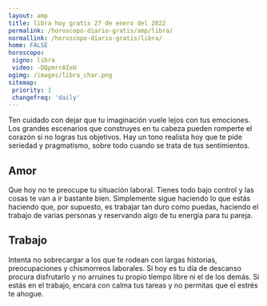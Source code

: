 ```yaml
---
layout: amp
title: libra hoy gratis 27 de enero del 2022 
permalink: /horoscopo-diario-gratis/amp/libra/
normallink: /horoscopo-diario-gratis/libra/
home: FALSE
horoscopo:
 signo: libra
 video: -DQpmrrAIeU
ogimg: /images/libra_char.png
sitemap:
 priority: 1
 changefreq: 'daily'
---
```



Ten cuidado con dejar que tu imaginación vuele lejos con tus emociones. Los grandes escenarios que construyes en tu cabeza pueden romperte el corazón si no logras tus objetivos. Hay un tono realista hoy que te pide seriedad y pragmatismo, sobre todo cuando se trata de tus sentimientos.

## Amor

Que hoy no te preocupe tu situación laboral. Tienes todo bajo control y las cosas te van a ir bastante bien. Simplemente sigue haciendo lo que estás haciendo que, por supuesto, es trabajar tan duro como puedas, haciendo el trabajo de varias personas y reservando algo de tu energía para tu pareja.

## Trabajo

Intenta no sobrecargar a los que te rodean con largas historias, preocupaciones y chismorreos laborales. Si hoy es tu día de descanso procura disfrutarlo y no arruines tu propio tiempo libre ni el de los demás. Si estás en el trabajo, encara con calma tus tareas y no permitas que el estrés te ahogue.